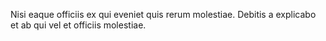 Nisi eaque officiis ex qui eveniet quis rerum molestiae.
Debitis a explicabo et ab qui vel et officiis molestiae.